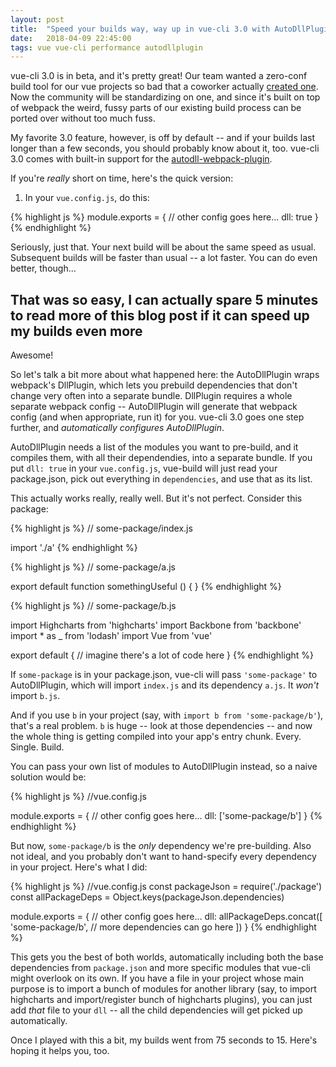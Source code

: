```yaml
---
layout: post
title:  "Speed your builds way, way up in vue-cli 3.0 with AutoDllPlugin"
date:   2018-04-09 22:45:00
tags: vue vue-cli performance autodllplugin
---
```


vue-cli 3.0 is in beta, and it's pretty great! Our team wanted a zero-conf build tool for our vue projects so bad that a coworker actually [created one](http://vue-build.com/).  Now the community will be standardizing on one, and since it's built on top of webpack the weird, fussy parts of our existing build process can be ported over without too much fuss.

My favorite 3.0 feature, however, is off by default -- and if your builds last longer than a few seconds, you should probably know about it, too. vue-cli 3.0 comes with built-in support for the [autodll-webpack-plugin](https://github.com/asfktz/autodll-webpack-plugin).

If you're *really* short on time, here's the quick version:

1. In your `vue.config.js`, do this:

{% highlight js %}
module.exports = {
  // other config goes here...
  dll: true
}
{% endhighlight %}

Seriously, just that. Your next build will be about the same speed as usual. Subsequent builds will be faster than usual -- a lot faster. You can do even better, though...

<!-- more -->

That was so easy, I can actually spare 5 minutes to read more of this blog post if it can speed up my builds even more
---------------------------------------------------------

Awesome!

So let's talk a bit more about what happened here: the AutoDllPlugin wraps webpack's DllPlugin, which lets you prebuild dependencies that don't change very often into a separate bundle. DllPlugin requires a whole separate webpack config -- AutoDllPlugin will generate that webpack config (and when appropriate, run it) for you. vue-cli 3.0 goes one step further, and _automatically configures AutoDllPlugin_.

AutoDllPlugin needs a list of the modules you want to pre-build, and it compiles them, with all their dependendies, into a separate bundle. If you put `dll: true` in your `vue.config.js`, vue-build will just read your package.json, pick out everything in `dependencies`, and use that as its list.

This actually works really, really well. But it's not perfect. Consider this package:

{% highlight js %}
// some-package/index.js

import './a'
{% endhighlight %}

{% highlight js %}
// some-package/a.js

export default function somethingUseful () { }
{% endhighlight %}

{% highlight js %}
// some-package/b.js

import Highcharts from 'highcharts'
import Backbone from 'backbone'
import * as _ from 'lodash'
import Vue from 'vue'

export default {
  // imagine there's a lot of code here
}
{% endhighlight %}

If `some-package` is in your package.json, vue-cli will pass `'some-package'` to AutoDllPlugin, which will import `index.js` and its dependency `a.js`. It *won't* import `b.js`.

And if you use `b` in your project (say, with `import b from 'some-package/b'`), that's a real problem. `b` is huge -- look at those dependencies -- and now the whole thing is getting compiled into your app's entry chunk. Every. Single. Build.

You can pass your own list of modules to AutoDllPlugin instead, so a naive solution would be:

{% highlight js %}
  //vue.config.js

  module.exports = {
    // other config goes here...
    dll: ['some-package/b']
  }
{% endhighlight %}

But now, `some-package/b` is the _only_ dependency we're pre-building. Also not ideal, and you probably don't want to hand-specify every dependency in your project. Here's what I did:

{% highlight js %}
  //vue.config.js
  const packageJson = require('./package')
  const allPackageDeps = Object.keys(packageJson.dependencies)

  module.exports = {
    // other config goes here...
    dll: allPackageDeps.concat([
      'some-package/b',
      // more dependencies can go here
    ])
  }
{% endhighlight %}

This gets you the best of both worlds, automatically including both the base dependencies from `package.json` and more specific modules that vue-cli might overlook on its own. If you have a file in your project whose main purpose is to import a bunch of modules for another library (say, to import highcharts and import/register bunch of highcharts plugins), you can just add _that_ file to your `dll` -- all the child dependencies will get picked up automatically.

Once I played with this a bit, my builds went from 75 seconds to 15. Here's hoping it helps you, too.

